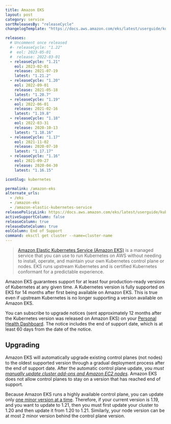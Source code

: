```yaml
---
title: Amazon EKS
layout: post
category: service
sortReleasesBy: "releaseCycle"
changelogTemplate: "https://docs.aws.amazon.com/eks/latest/userguide/kubernetes-versions.html#kubernetes-__RELEASE_CYCLE__"

releases:
  # Uncomment once released
  #- releaseCycle: "1.22"
  #  eol: 2023-05-01
  #  release: 2022-03-01
  - releaseCycle: "1.21"
    eol: 2023-02-01
    release: 2021-07-19
    latest: "1.21.2"
  - releaseCycle: "1.20"
    eol: 2022-09-01
    release: 2021-05-18
    latest: "1.20.7"
  - releaseCycle: "1.19"
    eol: 2022-06-01
    release: 2021-02-16
    latest: "1.19.8"
  - releaseCycle: "1.18"
    eol: 2022-03-31
    release: 2020-10-13
    latest: "1.18.16"
  - releaseCycle: "1.17"
    eol: 2021-11-02
    release: 2020-07-10
    latest: "1.17.17"
  - releaseCycle: "1.16"
    eol: 2021-09-27
    release: 2020-04-30
    latest: "1.16.15"

iconSlug: kubernetes

permalink: /amazon-eks
alternate_urls:
  - /eks
  - /amazon-eks
  - /amazon-elastic-kubernetes-service
releasePolicyLink: https://docs.aws.amazon.com/eks/latest/userguide/kubernetes-versions.html
activeSupportColumn: false
releaseColumn: true
releaseDateColumn: true
eolColumn: End of Support
command: eksctl get cluster --name=cluster-name
---
```

> [Amazon Elastic Kubernetes Service (Amazon EKS)](http://aws.amazon.com/eks/) is a managed service that you can use to run Kubernetes on AWS without needing to install, operate, and maintain your own Kubernetes control plane or nodes. EKS runs upstream Kubernetes and is certified Kubernetes conformant for a predictable experience.

Amazon EKS guarantees support for at least four production-ready versions of Kubernetes at any given time. A Kubernetes version is fully supported on EKS for 14 months after first being available on Amazon EKS. This is true even if upstream Kubernetes is no longer supporting a version available on Amazon EKS.

You can subscribe to upgrade notices (sent approximately 12 months after the Kubernetes version was released on Amazon EKS) on your [Personal Health Dashboard](https://aws.amazon.com/premiumsupport/technology/personal-health-dashboard/). The notice includes the end of support date, which is at least 60 days from the date of the notice.

## Upgrading

Amazon EKS will automatically upgrade existing control planes (not nodes) to the oldest supported version through a gradual deployment process after the end of support date. After the automatic control plane update, you _must [manually update cluster add-ons and Amazon EC2 nodes][upgrade]_. Amazon EKS does not allow control planes to stay on a version that has reached end of support.

Because Amazon EKS runs a highly available control plane, you can update only [one minor version at a time][skew]. Therefore, if your current version is 1.19, and you want to update to 1.21, then you must first update your cluster to 1.20 and then update it from 1.20 to 1.21. Similarly, your node version can be at most 2 minor version behind the control plane version.

[upgrade]: https://docs.aws.amazon.com/eks/latest/userguide/update-cluster.html#update-existing-cluster
[skew]: https://kubernetes.io/docs/setup/version-skew-policy/#kube-apiserver

